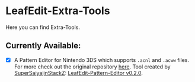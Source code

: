 # LeafEdit-Extra-Tools
Here you can find Extra-Tools.

## Currently Available:

- [x] A Pattern Editor for Nintendo 3DS which supports `.acnl` and `.acww` files. For more check out the original repository [here](https://github.com/SuperSaiyajinStackZ/LeafEdit-Pattern-Editor). Tool created by [SuperSaiyajinStackZ](https://github.com/SuperSaiyajinStackZ): [LeafEdit-Pattern-Editor v0.2.0](https://github.com/SuperSaiyajinStackZ/LeafEdit-Pattern-Editor/releases/tag/v0.2.0).